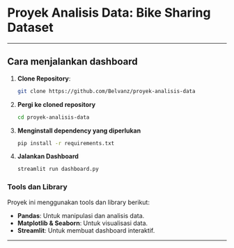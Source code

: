 # Proyek Analisis Data: Bike Sharing Dataset
---

## Cara menjalankan dashboard

1. **Clone Repository**: 
   ```bash
   git clone https://github.com/Belvanz/proyek-analisis-data
   ```

2. **Pergi ke cloned repository**
   ```bash
   cd proyek-analisis-data
   ```
3. **Menginstall dependency yang diperlukan**
   ```bash
   pip install -r requirements.txt
   ```

4. **Jalankan Dashboard**
   ```bash
   streamlit run dashboard.py
   ```

### Tools dan Library
Proyek ini menggunakan tools dan library berikut:
- **Pandas**: Untuk manipulasi dan analisis data.
- **Matplotlib & Seaborn**: Untuk visualisasi data.
- **Streamlit**: Untuk membuat dashboard interaktif.

---
